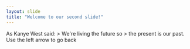```yaml
---
layout: slide
title: "Welcome to our second slide!"
---
```

As Kanye West said: > We're living the future so > the present is our past.
Use the left arrow to go back
